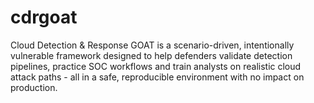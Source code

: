 # cdrgoat
Cloud Detection &amp; Response GOAT is a scenario-driven, intentionally vulnerable framework designed to help defenders validate detection pipelines, practice SOC workflows and train analysts on realistic cloud attack paths - all in a safe, reproducible environment with no impact on production.
